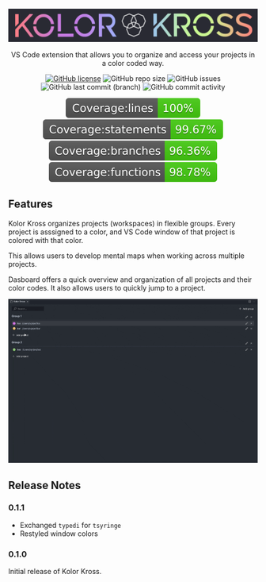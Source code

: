 ![Logo](./assets/kolorkross.png)

<div align="center">

VS Code extension that allows you to organize and access your projects in a color coded way.

</div>

<div align="center" display="inline">

[![GitHub license](https://img.shields.io/github/license/obostjancic/kolorkross)](https://github.com/obostjancic/kolorkross/blob/main/LICENSE.md)
![GitHub repo size](https://img.shields.io/github/repo-size/obostjancic/kolorkross)
![GitHub issues](https://img.shields.io/github/issues/obostjancic/kolorkross)
![GitHub last commit (branch)](https://img.shields.io/github/last-commit/obostjancic/kolorkross/main)
![GitHub commit activity](https://img.shields.io/github/commit-activity/m/obostjancic/kolorkross)

</div>
<div align="center" display="inline">

![Coverage lines](./assets/badges/badge-lines.svg)
![Coverage statements](./assets/badges/badge-statements.svg)
![Coverage branches](./assets/badges/badge-branches.svg)
![Coverage functions](./assets/badges/badge-functions.svg)

</div>

## Features

Kolor Kross organizes projects (workspaces) in flexible groups. Every project is asssigned to a color, and VS Code window of that project is colored with that color.

This allows users to develop mental maps when working across multiple projects.

Dasboard offers a quick overview and organization of all projects and their color codes. It also allows users to quickly jump to a project.

![Open Project](./assets/open_project.gif)

## Release Notes

### 0.1.1

- Exchanged `typedi` for `tsyringe`
- Restyled window colors

### 0.1.0

Initial release of Kolor Kross.
